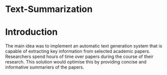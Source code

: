 # Text-Summarization
# Introduction
The main idea was to implement an automatic text generation system that is capable of extracting key information from selected academic papers. Researchers spend hours of time over papers during the course of their research. This solution would optimise this by providing concise and informative summariers of the papers.
